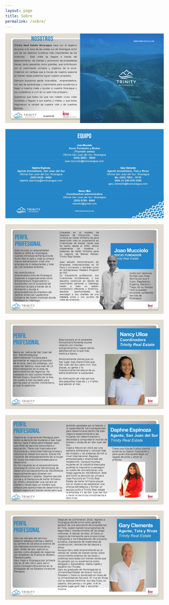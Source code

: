```yaml
---
layout: page
title: Sobre
permalink: /sobre/
---
```

<div class="whitespace">
<img src="/uploads/slide2.JPG" class="post-image" style="margin-bottom: 1rem;">
<img src="/uploads/slide3.JPG" class="post-image" style="margin-bottom: 1rem;">
<img src="/uploads/slide4.JPG" class="post-image" style="margin-bottom: 1rem;">
<img src="/uploads/slide5.JPG" class="post-image" style="margin-bottom: 1rem;">
<img src="/uploads/slide6.JPG" class="post-image" style="margin-bottom: 1rem;">
<img src="/uploads/slide7.JPG" class="post-image" style="margin-bottom: 1rem;">
<div>
